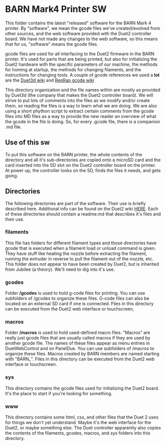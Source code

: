 # BARN Mark4 Printer SW

This folder contains the latest "released" software for the BARN Mark 4 printer.  By "software", we mean the gcode files we've created/evolved from other sources, and the web software provided with the Duet2 controller board. We have not made any changes to the web software, so this means that for us, "software" means the gcode files.



gcode files are used for all interfacing to the Duet2 firmware in the BARN printer. It's used for parts that are being printed, but also for initializing the Duet2 hardware with the specific parameters of our machine, the methods for homing at startup, the methods for changing filaments, and the instructions for changing tools.  A couple of gcode references we used a **lot** are the [Duet3d wiki](https://duet3d.dozuki.com/Wiki/Gcode?revisionid=HEAD) and [RepRap gcode wiki](https://reprap.org/wiki/G-code)



This directory organization and the file names within are mostly as provided by Duet3d (the company that makes the Duet2 controller board). We will strive to put lots of comments into the files as we modify  and/or create them, so reading the files is a way to learn what we are doing. We are also using a short phython script to extract certain comments from the gcode files into MD files as a way to provide the new reader an overview of what the gcode in the file is doing.  So, for every .gcode file, there is a companion .md file.



## Use of this sw

To put this software on the BARN printer, the whole contents of the directory and all it's sub-directories are copied onto a microSD card and the card inserted into the SD slot on the Duet2 controller board on the printer. At power up, the controller looks on the SD, finds the files it needs, and gets going.



## Directories

The following directories are part of the  software. Their use is briefly described here. Additional info can be found on the Duet2 wiki [HERE](https://duet3d.dozuki.com/Wiki/Firmware_Overview).  Each of these directories should contain a readme.md that describes it's files and their use.


### filaments

This file has folders for different filament types and those directories have gcode that is executed when a filament load or unload command is given. They have stuff like heating the nozzle before extracting the filament, running the extruder in reverse to pull the filament out of the nozzle, etc.  This folder does not appear to have been created by Duet2, but is inherited from Jubilee (a theory). We'll need to dig into it's use.

### gcodes

Folder **/gcodes** is used to hold g-code files for  printing. You can use subfolders of /gcodes to organize these files.  G-code files can also be located on an external SD card if one is  connected.  Files in this directory can be executed from the Duet2 web interface or touchscreen,

### macros

Folder **/macros** is used to hold used-defined macro  files. "Macros" are really just gcode files that are usually called macros if they are used by another gcode file.  The names of these files appear as menu entries in DuetWebControl and on PanelDue.  You can use subfolders of /macros to organize these  files.  Macros created by BARN members are named starting with "BARN_". Files in this directory can be executed from the Duet2 web interface or touchscreen.

### sys

This directory contains the gcode files used for initializing the Duet2 board. It's the place to start if you're looking for something. 

### www

This directory contains some html, css, and other files that the Duet 2 uses for things we don't yet understand. Maybe it's the web interface for the Duet2, or maybe something else. The Duet controller apparently also copies the contents of the filaments, gcodes, macros, and sys folders  into this directory.







